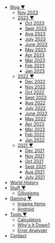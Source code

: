   - [Blog ▼]()
    - [Nov 2023](/blog.html)
    - [2023 ▼]()
      - [Oct 2023](/2023/October.html)
      - [Sept 2023](/2023/September.html)
      - [Aug 2023](/2023/August.html)
      - [July 2023](/2023/July.html)
      - [June 2023](/2023/June.html)
      - [May 2023](/2023/May.html)
      - [Apr 2023](/2023/April.html)
      - [Mar 2023](/2023/March.html)
      - [Feb 2023](/2023/February.html)
      - [Jan 2023](/2023/January.html)
    - [2022 ▼]()
      - [Dec 2022](/2022/December.html)
      - [Nov 2022](/2022/November.html)
      - [Oct 2022](/2022/October.html)
      - [Sept 2022](/2022/September.html)
      - [Aug 2022](/2022/August.html)
      - [July 2022](/2022/July.html)
      - [June 2022](/2022/June.html)
      - [May 2022](/2022/May.html)
      - [Apr 2022](/2022/April.html)
      - [Mar 2022](/2022/March.html)
      - [Feb 2022](/2022/February.html)
      - [Jan 2022](/2022/January.html)
    - [2021 ▼]()
      - [Dec 2021](/2021/December.html)
      - [Nov 2021](/2021/November.html)
      - [Oct 2021](/2021/October.html)
      - [Sept 2021](/2021/September.html)
      - [Aug 2021](/2021/August.html)
      - [July 2021](/2021/July.html)
  - [World History](/history.html)
  - [Stuff ▼]()
    - [Gillogisms](/Gillogisms.html)
  - [Gaming ▼]()
    - [Ingame Items](/InGameItem.html)
    - [Android](/Android.html)
  - [Tools ▼]()
    - [Calculators](/calc.html)
    - [Why's It Down?](/WhyIsItDown.html)
    - [Error Analyzer](/errorcause.html)
  - [Contact](/contact.html)
